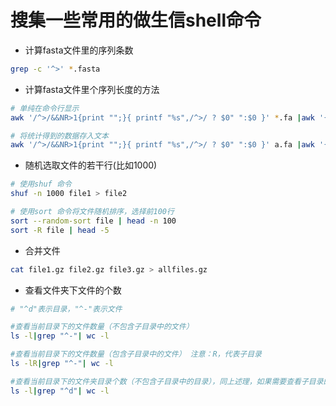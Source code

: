 # 搜集一些常用的做生信shell命令

* 计算fasta文件里的序列条数
```bash
grep -c '^>' *.fasta
```

* 计算fasta文件里个序列长度的方法
```bash
# 单纯在命令行显示
awk '/^>/&&NR>1{print "";}{ printf "%s",/^>/ ? $0" ":$0 }' *.fa |awk '{print $1"\t"length($3)}'

# 将统计得到的数据存入文本 
awk '/^>/&&NR>1{print "";}{ printf "%s",/^>/ ? $0" ":$0 }' a.fa |awk '{print $1"\t"length($3)}' > count_sq_length.csv
```

* 随机选取文件的若干行(比如1000)
```bash
# 使用shuf 命令
shuf -n 1000 file1 > file2

# 使用sort 命令将文件随机排序，选择前100行
sort --random-sort file | head -n 100
sort -R file | head -5
```

+ 合并文件
```bash
cat file1.gz file2.gz file3.gz > allfiles.gz
```

+ 查看文件夹下文件的个数
```bash
# "^d"表示目录，"^-"表示文件

#查看当前目录下的文件数量（不包含子目录中的文件）
ls -l|grep "^-"| wc -l  

#查看当前目录下的文件数量（包含子目录中的文件） 注意：R，代表子目录
ls -lR|grep "^-"| wc -l

#查看当前目录下的文件夹目录个数（不包含子目录中的目录），同上述理，如果需要查看子目录的，加上R
ls -l|grep "^d"| wc -l
```







